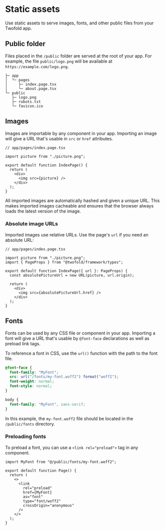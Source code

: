 # Static assets

Use static assets to serve images, fonts, and other public files from your Twofold app.

## Public folder

Files placed in the `/public` folder are served at the root of your app. For example, the file `public/logo.png` will be available at `https://example.com/logo.png`.

```text
├─ app
│  └─ pages
│     ├─ index.page.tsx
│     └─ about.page.tsx
└─ public
   ├─ logo.png
   ├─ robots.txt
   └─ favicon.ico
```

## Images

Images are importable by any component in your app. Importing an image will give a URL that's usable in `src` or `href` attributes.

```tsx
// app/pages/index.page.tsx

import picture from "./picture.png";

export default function IndexPage() {
  return (
    <div>
      <img src={picture} />
    </div>
  );
}
```

All imported images are automatically hashed and given a unique URL. This makes imported images cacheable and ensures that the browser always loads the latest version of the image.

### Absolute image URLs

Imported images use relative URLs. Use the page's `url` if you need an absolute URL:

```tsx
// app/pages/index.page.tsx

import picture from "./picture.png";
import { PageProps } from "@twofold/framework/types";

export default function IndexPage({ url }: PageProps) {
  const absolutePictureUrl = new URL(picture, url.origin);

  return (
    <div>
      <img src={absolutePictureUrl.href} />
    </div>
  );
}
```

## Fonts

Fonts can be used by any CSS file or component in your app. Importing a font will give a URL that's usable by `@font-face` declarations as well as preload link tags.

To reference a font in CSS, use the `url()` function with the path to the font file.

```css
@font-face {
  font-family: "MyFont";
  src: url("/fonts/my-font.woff2") format("woff2");
  font-weight: normal;
  font-style: normal;
}

body {
  font-family: "MyFont", sans-serif;
}
```

In this example, the `my-font.woff2` file should be located in the `/public/fonts` directory.

### Preloading fonts

To preload a font, you can use a `<link rel="preload">` tag in any component.

```tsx
import MyFont from "@/public/fonts/my-font.woff2";

export default function Page() {
  return (
    <>
      <link
        rel="preload"
        href={MyFont}
        as="font"
        type="font/woff2"
        crossOrigin="anonymous"
      />
    </>
  );
}
```
